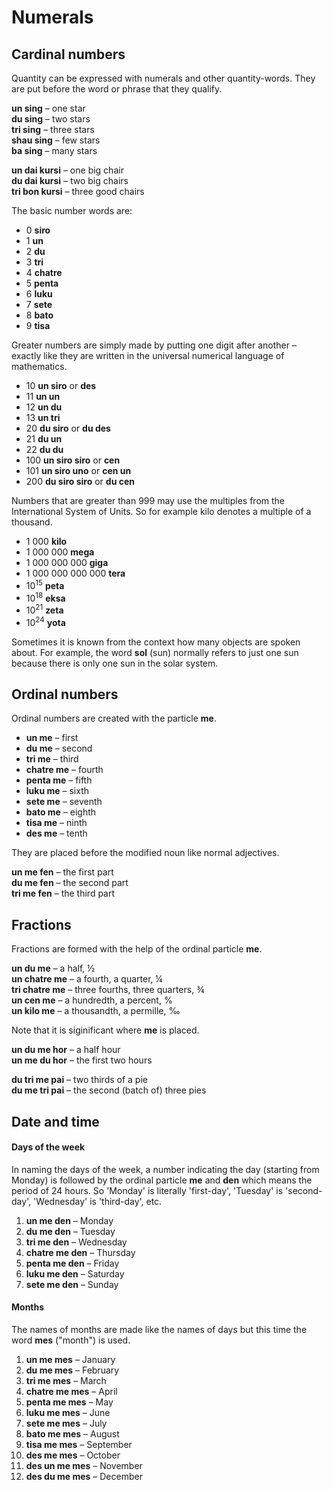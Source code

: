 # Numerals

## Cardinal numbers

Quantity can be expressed with numerals and other quantity-words.
They are put before the word or phrase that they qualify.

**un sing**
– one star  
**du sing**
– two stars  
**tri sing**
– three stars  
**shau sing**
– few stars  
**ba sing**
– many stars

**un dai kursi**
– one big chair  
**du dai kursi**
– two big chairs  
**tri bon kursi**
– three good chairs

The basic number words are:

- 0 **siro**
- 1 **un**
- 2 **du**
- 3 **tri**
- 4 **chatre**
- 5 **penta**
- 6 **luku**
- 7 **sete**
- 8 **bato**
- 9 **tisa**

Greater numbers are simply made by putting one digit after another –
exactly like they are written in the universal numerical language of mathematics.

- 10 **un siro** or **des**
- 11 **un un**
- 12 **un du**
- 13 **un tri**
- 20 **du siro** or **du des**
- 21 **du un**
- 22 **du du**
- 100 **un siro siro** or **cen**
- 101 **un siro uno** or **cen un**
- 200 **du siro siro** or **du cen**

Numbers that are greater than 999 may use the multiples from the International System of Units.
So for example kilo denotes a multiple of a thousand.

- 1 000 **kilo**
- 1 000 000 **mega**
- 1 000 000 000 **giga**
- 1 000 000 000 000 **tera**
- 10<sup>15</sup> **peta**
- 10<sup>18</sup> **eksa**
- 10<sup>21</sup> **zeta**
- 10<sup>24</sup> **yota**
    
Sometimes it is known from the context how many objects are spoken about.
For example, the word **sol** (sun) normally refers to just one sun because there is only one sun in the solar system.


## Ordinal numbers

Ordinal numbers are created with the particle **me**.

- **un me**
  – first
- **du me**
  – second
- **tri me**
  – third
- **chatre me**
  – fourth
- **penta me**
  – fifth
- **luku me**
  – sixth
- **sete me**
  – seventh
- **bato me**
  – eighth
- **tisa me**
  – ninth
- **des me**
  – tenth

They are placed before the modified noun like normal adjectives.

**un me fen**
– the first part  
**du me fen**
– the second part  
**tri me fen**
– the third part


## Fractions

Fractions are formed with the help of the ordinal particle
**me**.

**un du me**
– a half, ½  
**un chatre me**
– a fourth, a quarter, ¼  
**tri chatre me**
– three fourths, three quarters, ¾  
**un cen me**
– a hundredth, a percent, %  
**un kilo me**
– a thousandth, a permille, ‰

Note that it is siginificant where **me** is placed.

**un du me hor**
– a half hour  
**un me du hor**
– the first two hours

**du tri me pai**
– two thirds of a pie  
**du me tri pai**
– the second (batch of) three pies


## Date and time

#### Days of the week

In naming the days of the week, a number indicating the day (starting from Monday) is followed by
the ordinal particle
**me**
and
**den**
which means the period of 24 hours.
So 'Monday' is literally 'first-day', 'Tuesday' is 'second-day', 'Wednesday' is 'third-day', etc.

1. **un me den**
   – Monday
2. **du me den**
   – Tuesday
3. **tri me den**
   – Wednesday
4. **chatre me den**
   – Thursday
5. **penta me den**
   – Friday
6. **luku me den**
   – Saturday
7. **sete me den**
   – Sunday

#### Months

The names of months are made like the names of days
but this time the word
**mes**
("month") is used.

1. **un me mes**
   – January
2. **du me mes**
   – February
3. **tri me mes**
   – March
4. **chatre me mes**
  – April
5. **penta me mes**
  – May
6. **luku me mes**
  – June
7. **sete me mes**
  – July
8. **bato me mes**
  – August
9. **tisa me mes**
  – September
10. **des me mes**
  – October
11. **des un me mes**
  – November
12. **des du me mes**
  – December

